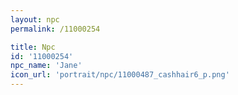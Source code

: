 ```yaml
---
layout: npc
permalink: /11000254

title: Npc
id: '11000254'
npc_name: 'Jane'
icon_url: 'portrait/npc/11000487_cashhair6_p.png'
---
```

